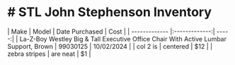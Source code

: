 # # STL John Stephenson Inventory  

| Make        | Model           | Date Purchased  | Cost      |
| ------------- |:-------------:| -----:|
| La-Z-Boy Westley Big & Tall Executive Office Chair With Active Lumbar Support, Brown      | 99030125 | 10/02/2024 |
| col 2 is      | centered      |   $12 |
| zebra stripes | are neat      |    $1 |
